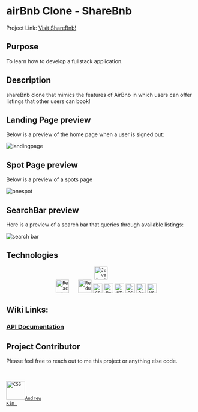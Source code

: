 # airBnb Clone - ShareBnb

Project Link: <a href='https://sharebnb-owhp.onrender.com/'>Visit ShareBnb!</a> 

## Purpose

To learn how to develop a fullstack application.

## Description

shareBnb clone that mimics the features of AirBnb in which users can offer listings that other users can book!

## Landing Page preview

Below is a preview of the home page when a user is signed out:

![landingpage](https://user-images.githubusercontent.com/105035447/217137068-a0767ba5-06f9-4120-ab5f-a901fdc2aae8.gif)

## Spot Page preview

Below is a preview of a spots page

![onespot](https://user-images.githubusercontent.com/105035447/217137442-4713bd5b-f81e-42ab-a149-748f8b58bd54.gif)

## SearchBar preview

Here is a preview of a search bar that queries through available listings:

![search bar](https://user-images.githubusercontent.com/105035447/217137674-87e800a3-4639-4813-9d6c-81ce96d9b3f4.gif)


## Technologies

<div align="center">
	<code><img height="35" src="https://user-images.githubusercontent.com/25181517/117447155-6a868a00-af3d-11eb-9cfe-245df15c9f3f.png" alt="JavaScript" title="JavaScript" />
	</code>
	<code><img height="35" src="https://user-images.githubusercontent.com/25181517/183897015-94a058a6-b86e-4e42-a37f-bf92061753e5.png" alt="React" title="React" />	  </code>
	<code><img height="35" src="https://user-images.githubusercontent.com/25181517/187896150-cc1dcb12-d490-445c-8e4d-1275cd2388d6.png" alt="Redux" title="Redux" /></code>
	<code><img height="25" src="https://img.shields.io/badge/sqlite-%2307405e.svg?style=for-the-badge&logo=sqlite&logoColor=white" alt="CSS" title="CSS" /></code>
	<code><img height="25" src="https://user-images.githubusercontent.com/25181517/192109061-e138ca71-337c-4019-8d42-4792fdaa7128.png" alt="Postman" title="Postman" /></code>
	<code><img height="25" src="https://user-images.githubusercontent.com/25181517/192158954-f88b5814-d510-4564-b285-dff7d6400dad.png" alt="HTML" title="HTML" /></code>
	<code><img height="25" src="https://user-images.githubusercontent.com/25181517/183898674-75a4a1b1-f960-4ea9-abcb-637170a00a75.png" alt="CSS" title="CSS" /></code>
	<code><img height="25" src="https://img.shields.io/badge/Render-%46E3B7.svg?style=for-the-badge&logo=render&logoColor=white" alt="Render" title="Render" /></code>
	<code><img height="25" src="https://img.shields.io/badge/Visual%20Studio%20Code-0078d7.svg?style=for-the-badge&logo=visual-studio-code&logoColor=white" alt="VScode" title="VScode" /></code>
	
</div>

## Wiki Links:

### [API Documentation](https://github.com/adotk24/shareBnb/wiki/API-Endpoints---DB-Schema)
	

  
## Project Contributor

Please feel free to reach out to me this project or anything else code. <br><br> 
<code>
<a href="https://www.linkedin.com/in/andrewkimcode/">
<img height="50" src="https://www.vectorlogo.zone/logos/linkedin/linkedin-icon.svg" alt="CSS" title="CSS" />Andrew Kim
</a>
</code>


